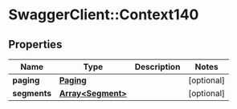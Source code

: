 # SwaggerClient::Context140

## Properties
Name | Type | Description | Notes
------------ | ------------- | ------------- | -------------
**paging** | [**Paging**](Paging.md) |  | [optional] 
**segments** | [**Array&lt;Segment&gt;**](Segment.md) |  | [optional] 


